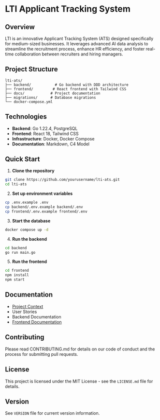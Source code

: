 # LTI Applicant Tracking System

## Overview

LTI is an innovative Applicant Tracking System (ATS) designed specifically for medium-sized businesses. It leverages advanced AI data analysis to streamline the recruitment process, enhance HR efficiency, and foster real-time collaboration between recruiters and hiring managers.

## Project Structure

```
lti-ats/
├── backend/           # Go backend with DDD architecture
├── frontend/         # React frontend with Tailwind CSS
├── docs/            # Project documentation
├── migrations/      # Database migrations
└── docker-compose.yml
```

## Technologies

- **Backend**: Go 1.22.4, PostgreSQL
- **Frontend**: React 18, Tailwind CSS
- **Infrastructure**: Docker, Docker Compose
- **Documentation**: Markdown, C4 Model

## Quick Start

1. **Clone the repository**
```bash
git clone https://github.com/yourusername/lti-ats.git
cd lti-ats
```

2. **Set up environment variables**
```bash
cp .env.example .env
cp backend/.env.example backend/.env
cp frontend/.env.example frontend/.env
```

3. **Start the database**
```bash
docker compose up -d
```

4. **Run the backend**
```bash
cd backend
go run main.go
```

5. **Run the frontend**
```bash
cd frontend
npm install
npm start
```

## Documentation

- [Project Context](docs/ProjectContext-RJD.md)
- User Stories
- Backend Documentation
- [Frontend Documentation](frontend/README.md)

## Contributing

Please read CONTRIBUTING.md for details on our code of conduct and the process for submitting pull requests.

## License

This project is licensed under the MIT License - see the `LICENSE.md` file for details.

## Version

See `VERSION` file for current version information.